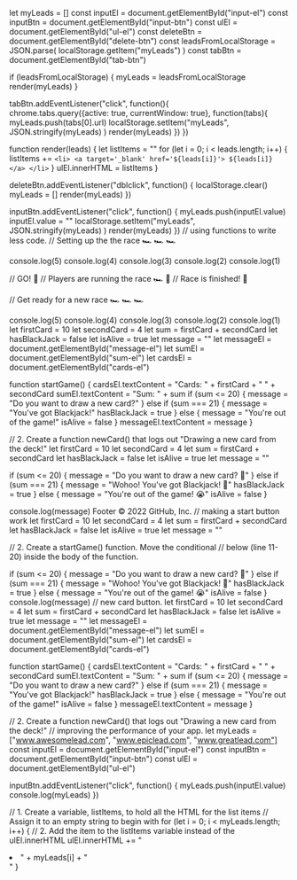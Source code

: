 let myLeads = []
const inputEl = document.getElementById("input-el")
const inputBtn = document.getElementById("input-btn")
const ulEl = document.getElementById("ul-el")
const deleteBtn = document.getElementById("delete-btn")
const leadsFromLocalStorage = JSON.parse( localStorage.getItem("myLeads") )
const tabBtn = document.getElementById("tab-btn")

if (leadsFromLocalStorage) {
    myLeads = leadsFromLocalStorage
    render(myLeads)
}

tabBtn.addEventListener("click", function(){    
    chrome.tabs.query({active: true, currentWindow: true}, function(tabs){
        myLeads.push(tabs[0].url)
        localStorage.setItem("myLeads", JSON.stringify(myLeads) )
        render(myLeads)
    })
})

function render(leads) {
    let listItems = ""
    for (let i = 0; i < leads.length; i++) {
        listItems += `
            <li>
                <a target='_blank' href='${leads[i]}'>
                    ${leads[i]}
                </a>
            </li>
        `
    }
    ulEl.innerHTML = listItems
}

deleteBtn.addEventListener("dblclick", function() {
    localStorage.clear()
    myLeads = []
    render(myLeads)
})

inputBtn.addEventListener("click", function() {
    myLeads.push(inputEl.value)
    inputEl.value = ""
    localStorage.setItem("myLeads", JSON.stringify(myLeads) )
    render(myLeads)
})
// using functions to write less code.
// Setting up the the race 🏎 🏎 🏎

console.log(5)
console.log(4)
console.log(3)
console.log(2)
console.log(1)

// GO! 🏁
// Players are running the race 🏎 💨
// Race is finished! 🍾

// Get ready for a new race 🏎 🏎 🏎

console.log(5)
console.log(4)
console.log(3)
console.log(2)
console.log(1)
let firstCard = 10
let secondCard = 4
let sum = firstCard + secondCard
let hasBlackJack = false
let isAlive = true
let message = ""
let messageEl = document.getElementById("message-el")
let sumEl = document.getElementById("sum-el")
let cardsEl = document.getElementById("cards-el")

function startGame() {
    cardsEl.textContent = "Cards: " + firstCard + " " + secondCard
    sumEl.textContent = "Sum: " + sum
    if (sum <= 20) {
        message = "Do you want to draw a new card?"
    } else if (sum === 21) {
        message = "You've got Blackjack!"
        hasBlackJack = true
    } else {
        message = "You're out of the game!"
        isAlive = false
    }
    messageEl.textContent = message
}

// 2. Create a function newCard() that logs out "Drawing a new card from the deck!"
let firstCard = 10
let secondCard = 4
let sum = firstCard + secondCard
let hasBlackJack = false
let isAlive = true
let message = ""

if (sum <= 20) {
    message = "Do you want to draw a new card? 🙂"
} else if (sum === 21) {
    message = "Wohoo! You've got Blackjack! 🥳"
    hasBlackJack = true
} else {
    message = "You're out of the game! 😭"
    isAlive = false
}

console.log(message)
Footer
© 2022 GitHub, Inc.
// making a start button work
let firstCard = 10
let secondCard = 4
let sum = firstCard + secondCard
let hasBlackJack = false
let isAlive = true
let message = ""

// 2. Create a startGame() function. Move the conditional
// below (line 11-20) inside the body of the function.

if (sum <= 20) {
    message = "Do you want to draw a new card? 🙂"
} else if (sum === 21) {
    message = "Wohoo! You've got Blackjack! 🥳"
    hasBlackJack = true
} else {
    message = "You're out of the game! 😭"
    isAlive = false
}
console.log(message)
// new card button.
let firstCard = 10
let secondCard = 4
let sum = firstCard + secondCard
let hasBlackJack = false
let isAlive = true
let message = ""
let messageEl = document.getElementById("message-el")
let sumEl = document.getElementById("sum-el")
let cardsEl = document.getElementById("cards-el")

function startGame() {
    cardsEl.textContent = "Cards: " + firstCard + " " + secondCard
    sumEl.textContent = "Sum: " + sum
    if (sum <= 20) {
        message = "Do you want to draw a new card?"
    } else if (sum === 21) {
        message = "You've got Blackjack!"
        hasBlackJack = true
    } else {
        message = "You're out of the game!"
        isAlive = false
    }
    messageEl.textContent = message
}

// 2. Create a function newCard() that logs out "Drawing a new card from the deck!"
// improving the performance of your app.
let myLeads = ["www.awesomelead.com", "www.epiclead.com", "www.greatlead.com"]
const inputEl = document.getElementById("input-el")
const inputBtn = document.getElementById("input-btn")
const ulEl = document.getElementById("ul-el")

inputBtn.addEventListener("click", function() {
    myLeads.push(inputEl.value)
    console.log(myLeads)
})

// 1. Create a variable, listItems, to hold all the HTML for the list items
// Assign it to an empty string to begin with
for (let i = 0; i < myLeads.length; i++) {
    // 2. Add the item to the listItems variable instead of the ulEl.innerHTML
    ulEl.innerHTML += "<li>" + myLeads[i] + "</li>"
}
